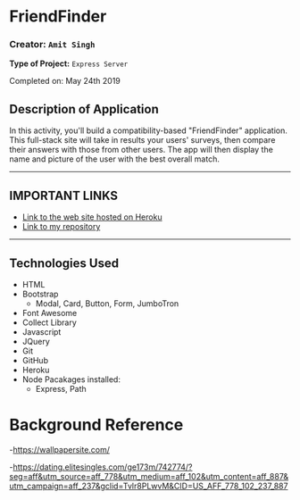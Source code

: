 # FriendFinder

### **Creator:** `Amit Singh`
**Type of Project:** `Express Server`

Completed on: May 24th 2019

## Description of Application
In this activity, you'll build a compatibility-based "FriendFinder" application. This full-stack site will take in results your users' surveys, then compare their answers with those from other users. The app will then display the name and picture of the user with the best overall match.

- - -
## IMPORTANT LINKS

* [Link to the web site hosted on Heroku](https://intense-badlands-55920.herokuapp.com/)
* [Link to my repository](https://github.com/amitsinghgh19/FriendFinder.git)

- - - 

## Technologies Used
- HTML
- Bootstrap
    - Modal, Card, Button, Form, JumboTron
- Font Awesome
- Collect Library
- Javascript
- JQuery
- Git
- GitHub
- Heroku
- Node Pacakages installed:
    - Express, Path


# Background Reference
-https://wallpapersite.com/

-https://dating.elitesingles.com/ge173m/742774/?seg=aff&utm_source=aff_778&utm_medium=aff_102&utm_content=aff_887&utm_campaign=aff_237&gclid=Tvlr8PLwvM&CID=US_AFF_778_102_237_887
